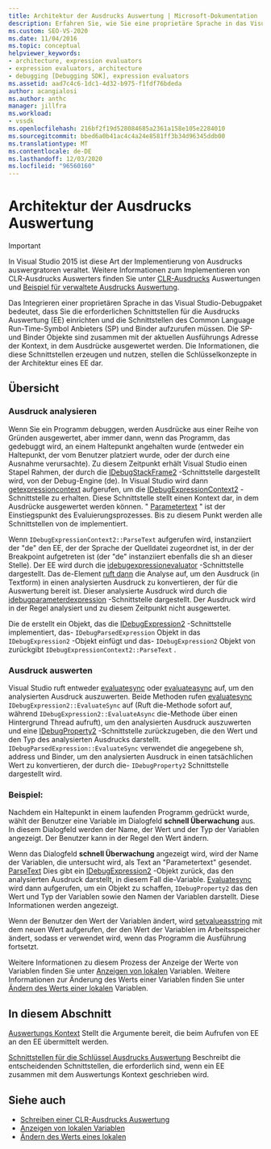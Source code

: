 ```yaml
---
title: Architektur der Ausdrucks Auswertung | Microsoft-Dokumentation
description: Erfahren Sie, wie Sie eine proprietäre Sprache in das Visual Studio-Debugpaket integrieren, einschließlich der Ausdrucks Auswertung und der Symbol Anbieter/Binder Schnittstellen.
ms.custom: SEO-VS-2020
ms.date: 11/04/2016
ms.topic: conceptual
helpviewer_keywords:
- architecture, expression evaluators
- expression evaluators, architecture
- debugging [Debugging SDK], expression evaluators
ms.assetid: aad7c4c6-1dc1-4d32-b975-f1fdf76bdeda
author: acangialosi
ms.author: anthc
manager: jillfra
ms.workload:
- vssdk
ms.openlocfilehash: 216bf2f19d528084685a2361a158e105e2284010
ms.sourcegitcommit: bbed6a0b41ac4c4a24e8581ff3b34d96345ddb00
ms.translationtype: MT
ms.contentlocale: de-DE
ms.lasthandoff: 12/03/2020
ms.locfileid: "96560160"
---
```

# <a name="expression-evaluator-architecture"></a>Architektur der Ausdrucks Auswertung
> [!IMPORTANT]
> In Visual Studio 2015 ist diese Art der Implementierung von Ausdrucks auswergratoren veraltet. Weitere Informationen zum Implementieren von CLR-Ausdrucks Auswerters finden Sie unter [CLR-Ausdrucks](https://github.com/Microsoft/ConcordExtensibilitySamples/wiki/CLR-Expression-Evaluators) Auswertungen und [Beispiel für verwaltete Ausdrucks Auswertung](https://github.com/Microsoft/ConcordExtensibilitySamples/wiki/Managed-Expression-Evaluator-Sample).

 Das Integrieren einer proprietären Sprache in das Visual Studio-Debugpaket bedeutet, dass Sie die erforderlichen Schnittstellen für die Ausdrucks Auswertung (EE) einrichten und die Schnittstellen des Common Language Run-Time-Symbol Anbieters (SP) und Binder aufzurufen müssen. Die SP-und Binder Objekte sind zusammen mit der aktuellen Ausführungs Adresse der Kontext, in dem Ausdrücke ausgewertet werden. Die Informationen, die diese Schnittstellen erzeugen und nutzen, stellen die Schlüsselkonzepte in der Architektur eines EE dar.

## <a name="overview"></a>Übersicht

### <a name="parse-the-expression"></a>Ausdruck analysieren
 Wenn Sie ein Programm debuggen, werden Ausdrücke aus einer Reihe von Gründen ausgewertet, aber immer dann, wenn das Programm, das gedebuggt wird, an einem Haltepunkt angehalten wurde (entweder ein Haltepunkt, der vom Benutzer platziert wurde, oder der durch eine Ausnahme verursachte). Zu diesem Zeitpunkt erhält Visual Studio einen Stapel Rahmen, der durch die [IDebugStackFrame2](../../extensibility/debugger/reference/idebugstackframe2.md) -Schnittstelle dargestellt wird, von der Debug-Engine (de). In Visual Studio wird dann [getexpressioncontext](../../extensibility/debugger/reference/idebugstackframe2-getexpressioncontext.md) aufgerufen, um die [IDebugExpressionContext2](../../extensibility/debugger/reference/idebugexpressioncontext2.md) -Schnittstelle zu erhalten. Diese Schnittstelle stellt einen Kontext dar, in dem Ausdrücke ausgewertet werden können. " [Parametertext](../../extensibility/debugger/reference/idebugexpressioncontext2-parsetext.md) " ist der Einstiegspunkt des Evaluierungsprozesses. Bis zu diesem Punkt werden alle Schnittstellen von de implementiert.

 Wenn `IDebugExpressionContext2::ParseText` aufgerufen wird, instanziiert der "de" den EE, der der Sprache der Quelldatei zugeordnet ist, in der der Breakpoint aufgetreten ist (der "de" instanziiert ebenfalls die sh an dieser Stelle). Der EE wird durch die [idebugexpressionevaluator](../../extensibility/debugger/reference/idebugexpressionevaluator.md) -Schnittstelle dargestellt. Das de-Element [ruft dann](../../extensibility/debugger/reference/idebugexpressionevaluator-parse.md) die Analyse auf, um den Ausdruck (in Textform) in einen analysierten Ausdruck zu konvertieren, der für die Auswertung bereit ist. Dieser analysierte Ausdruck wird durch die [idebugparameterdexpression](../../extensibility/debugger/reference/idebugparsedexpression.md) -Schnittstelle dargestellt. Der Ausdruck wird in der Regel analysiert und zu diesem Zeitpunkt nicht ausgewertet.

 Die de erstellt ein Objekt, das die [IDebugExpression2](../../extensibility/debugger/reference/idebugexpression2.md) -Schnittstelle implementiert, das- `IDebugParsedExpression` Objekt in das `IDebugExpression2` -Objekt einfügt und das- `IDebugExpression2` Objekt von zurückgibt `IDebugExpressionContext2::ParseText` .

### <a name="evaluate-the-expression"></a>Ausdruck auswerten
 Visual Studio ruft entweder [evaluatesync](../../extensibility/debugger/reference/idebugexpression2-evaluatesync.md) oder [evaluateasync](../../extensibility/debugger/reference/idebugexpression2-evaluateasync.md) auf, um den analysierten Ausdruck auszuwerten. Beide Methoden rufen [evaluatesync](../../extensibility/debugger/reference/idebugparsedexpression-evaluatesync.md) `IDebugExpression2::EvaluateSync` auf (Ruft die-Methode sofort auf, während `IDebugExpression2::EvaluateAsync` die-Methode über einen Hintergrund Thread aufruft), um den analysierten Ausdruck auszuwerten und eine [IDebugProperty2](../../extensibility/debugger/reference/idebugproperty2.md) -Schnittstelle zurückzugeben, die den Wert und den Typ des analysierten Ausdrucks darstellt. `IDebugParsedExpression::EvaluateSync` verwendet die angegebene sh, address und Binder, um den analysierten Ausdruck in einen tatsächlichen Wert zu konvertieren, der durch die- `IDebugProperty2` Schnittstelle dargestellt wird.

### <a name="for-example"></a>Beispiel:
 Nachdem ein Haltepunkt in einem laufenden Programm gedrückt wurde, wählt der Benutzer eine Variable im Dialogfeld **schnell Überwachung** aus. In diesem Dialogfeld werden der Name, der Wert und der Typ der Variablen angezeigt. Der Benutzer kann in der Regel den Wert ändern.

 Wenn das Dialogfeld **schnell Überwachung** angezeigt wird, wird der Name der Variablen, die untersucht wird, als Text an "Parametertext" gesendet. [ParseText](../../extensibility/debugger/reference/idebugexpressioncontext2-parsetext.md) Dies gibt ein [IDebugExpression2](../../extensibility/debugger/reference/idebugexpression2.md) -Objekt zurück, das den analysierten Ausdruck darstellt, in diesem Fall die-Variable. [Evaluatesync](../../extensibility/debugger/reference/idebugexpression2-evaluatesync.md) wird dann aufgerufen, um ein Objekt zu schaffen, `IDebugProperty2` das den Wert und Typ der Variablen sowie den Namen der Variablen darstellt. Diese Informationen werden angezeigt.

 Wenn der Benutzer den Wert der Variablen ändert, wird [setvalueasstring](../../extensibility/debugger/reference/idebugproperty2-setvalueasstring.md) mit dem neuen Wert aufgerufen, der den Wert der Variablen im Arbeitsspeicher ändert, sodass er verwendet wird, wenn das Programm die Ausführung fortsetzt.

 Weitere Informationen zu diesem Prozess der Anzeige der Werte von Variablen finden Sie unter [Anzeigen von lokalen](../../extensibility/debugger/displaying-locals.md) Variablen. Weitere Informationen zur Änderung des Werts einer Variablen finden Sie unter [Ändern des Werts einer lokalen](../../extensibility/debugger/changing-the-value-of-a-local.md) Variablen.

## <a name="in-this-section"></a>In diesem Abschnitt
 [Auswertungs Kontext](../../extensibility/debugger/evaluation-context.md) Stellt die Argumente bereit, die beim Aufrufen von EE an den EE übermittelt werden.

 [Schnittstellen für die Schlüssel Ausdrucks Auswertung](../../extensibility/debugger/key-expression-evaluator-interfaces.md) Beschreibt die entscheidenden Schnittstellen, die erforderlich sind, wenn ein EE zusammen mit dem Auswertungs Kontext geschrieben wird.

## <a name="see-also"></a>Siehe auch
- [Schreiben einer CLR-Ausdrucks Auswertung](../../extensibility/debugger/writing-a-common-language-runtime-expression-evaluator.md)
- [Anzeigen von lokalen Variablen](../../extensibility/debugger/displaying-locals.md)
- [Ändern des Werts eines lokalen](../../extensibility/debugger/changing-the-value-of-a-local.md)
